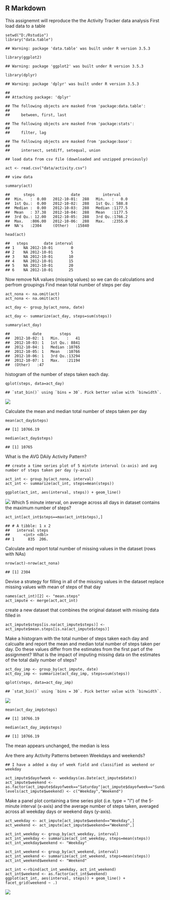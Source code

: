 R Markdown
----------

This assignemnt will reproduce the the Activity Tracker data analysis
First load data to a table

    setwd("D:/Rstudio")
    library("data.table")

    ## Warning: package 'data.table' was built under R version 3.5.3

    library(ggplot2)

    ## Warning: package 'ggplot2' was built under R version 3.5.3

    library(dplyr)

    ## Warning: package 'dplyr' was built under R version 3.5.3

    ## 
    ## Attaching package: 'dplyr'

    ## The following objects are masked from 'package:data.table':
    ## 
    ##     between, first, last

    ## The following objects are masked from 'package:stats':
    ## 
    ##     filter, lag

    ## The following objects are masked from 'package:base':
    ## 
    ##     intersect, setdiff, setequal, union

    ## load data from csv file (downloaded and unzipped previously)

    act <- read.csv("data/activity.csv")

    ## view data 

    summary(act)

    ##      steps                date          interval     
    ##  Min.   :  0.00   2012-10-01:  288   Min.   :   0.0  
    ##  1st Qu.:  0.00   2012-10-02:  288   1st Qu.: 588.8  
    ##  Median :  0.00   2012-10-03:  288   Median :1177.5  
    ##  Mean   : 37.38   2012-10-04:  288   Mean   :1177.5  
    ##  3rd Qu.: 12.00   2012-10-05:  288   3rd Qu.:1766.2  
    ##  Max.   :806.00   2012-10-06:  288   Max.   :2355.0  
    ##  NA's   :2304     (Other)   :15840

    head(act)

    ##   steps       date interval
    ## 1    NA 2012-10-01        0
    ## 2    NA 2012-10-01        5
    ## 3    NA 2012-10-01       10
    ## 4    NA 2012-10-01       15
    ## 5    NA 2012-10-01       20
    ## 6    NA 2012-10-01       25

Now remove NA values (missing values) so we can do calculations and
perfrom groupings Find mean total number of steps per day

    act_nona <- na.omit(act)
    act_nona <- na.omit(act)

    act_day <- group_by(act_nona, date)

    act_day <- summarize(act_day, steps=sum(steps))

    summary(act_day)

    ##          date        steps      
    ##  2012-10-02: 1   Min.   :   41  
    ##  2012-10-03: 1   1st Qu.: 8841  
    ##  2012-10-04: 1   Median :10765  
    ##  2012-10-05: 1   Mean   :10766  
    ##  2012-10-06: 1   3rd Qu.:13294  
    ##  2012-10-07: 1   Max.   :21194  
    ##  (Other)   :47

histogram of the number of steps taken each day.

    qplot(steps, data=act_day)

    ## `stat_bin()` using `bins = 30`. Pick better value with `binwidth`.

![](PA1_template_files/figure-markdown_strict/unnamed-chunk-3-1.png)

Calculate the mean and median total number of steps taken per day

    mean(act_day$steps)

    ## [1] 10766.19

    median(act_day$steps)

    ## [1] 10765

What is the AVG DAily Activity Pattern?

    ## create a time series plot of 5 mintute interval (x-axis) and avg number of steps taken per day (y-axis)

    act_int <- group_by(act_nona, interval)
    act_int <- summarize(act_int, steps=mean(steps))

    ggplot(act_int, aes(interval, steps)) + geom_line()

![](PA1_template_files/figure-markdown_strict/unnamed-chunk-5-1.png)
Which 5 minute interval, on average across all days in dataset contains
the maximum number of steps?

    act_int[act_int$steps==max(act_int$steps),]

    ## # A tibble: 1 x 2
    ##   interval steps
    ##      <int> <dbl>
    ## 1      835  206.

Calculate and report total number of missing values in the dataset (rows
with NAs)

    nrow(act)-nrow(act_nona)

    ## [1] 2304

Devise a strategy for filling in all of the missing values in the
dataset replace missing values with mean of steps of that day

    names(act_int)[2] <- "mean.steps"
    act_impute <- merge(act,act_int)

create a new dataset that combines the original dataset with missing
data filled in

    act_impute$steps[is.na(act_impute$steps)] <- act_impute$mean.steps[is.na(act_impute$steps)]

Make a histogram with the total number of steps taken each day and
calcualte and report the mean and median total number of steps taken per
day. Do these values differ from the estimates from the first part of
the assignment? What is the impact of imputing missing data on the
estimates of the total daily number of steps?

    act_day_imp <- group_by(act_impute, date)
    act_day_imp <- summarize(act_day_imp, steps=sum(steps))

    qplot(steps, data=act_day_imp)

    ## `stat_bin()` using `bins = 30`. Pick better value with `binwidth`.

![](PA1_template_files/figure-markdown_strict/unnamed-chunk-10-1.png)

    mean(act_day_imp$steps)

    ## [1] 10766.19

    median(act_day_imp$steps)

    ## [1] 10766.19

The mean appears unchanged, the median is less

Are there any Activity Patterns between Weekdays and weekends?

    ## I have a added a day of week field and classified as weekend or weekday

    act_impute$dayofweek <- weekdays(as.Date(act_impute$date))
    act_impute$weekend <- as.factor(act_impute$dayofweek=="Saturday"|act_impute$dayofweek=="Sunday")
    levels(act_impute$weekend) <- c("Weekday","Weekend")

Make a panel plot containing a time series plot (i.e. type = "l") of the
5-minute interval (x-axis) and the average number of steps taken,
averaged across all weekday days or weekend days (y-axis).

    act_weekday <- act_impute[act_impute$weekend=="Weekday",]
    act_weekend <- act_impute[act_impute$weekend=="Weekend",]

    act_int_weekday <- group_by(act_weekday, interval)
    act_int_weekday <- summarize(act_int_weekday, steps=mean(steps))
    act_int_weekday$weekend <- "Weekday"

    act_int_weekend <- group_by(act_weekend, interval)
    act_int_weekend <- summarize(act_int_weekend, steps=mean(steps))
    act_int_weekend$weekend <- "Weekend"

    act_int <-rbind(act_int_weekday, act_int_weekend)
    act_int$weekend <- as.factor(act_int$weekend)
    ggplot(act_int, aes(interval, steps)) + geom_line() + facet_grid(weekend ~ .)

![](PA1_template_files/figure-markdown_strict/unnamed-chunk-12-1.png)
